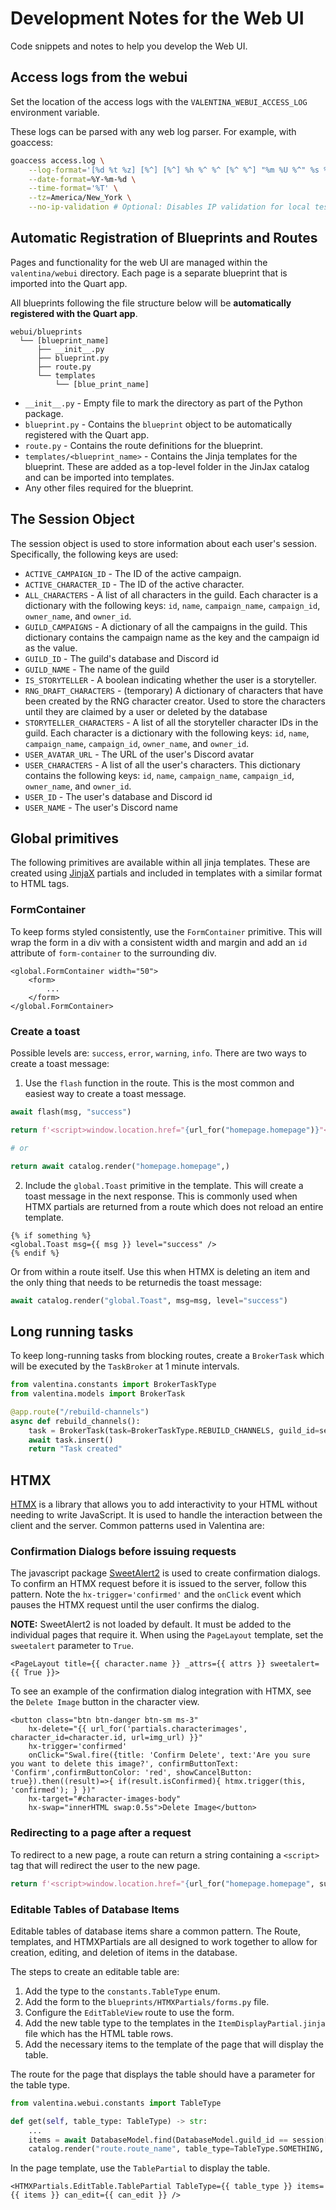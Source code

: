 # Development Notes for the Web UI

Code snippets and notes to help you develop the Web UI.

## Access logs from the webui

Set the location of the access logs with the `VALENTINA_WEBUI_ACCESS_LOG` environment variable.

These logs can be parsed with any web log parser. For example, with goaccess:

```bash
goaccess access.log \
    --log-format='[%d %t %z] [%^] [%^] %h %^ %^ [%^ %^] "%m %U %^" %s %b "%R" "%u"' \
    --date-format=%Y-%m-%d \
    --time-format='%T' \
    --tz=America/New_York \
    --no-ip-validation # Optional: Disables IP validation for local testing
```

## Automatic Registration of Blueprints and Routes

Pages and functionality for the web UI are managed within the `valentina/webui` directory. Each page is a separate blueprint that is imported into the Quart app.

All blueprints following the file structure below will be **automatically registered with the Quart app**.

```
webui/blueprints
  └── [blueprint_name]
      ├── __init__.py
      ├── blueprint.py
      ├── route.py
      └── templates
          └── [blue_print_name]
```

-   `__init__.py` - Empty file to mark the directory as part of the Python package.
-   `blueprint.py` - Contains the `blueprint` object to be automatically registered with the Quart app.
-   `route.py` - Contains the route definitions for the blueprint.
-   `templates/<blueprint_name>` - Contains the Jinja templates for the blueprint. These are added as a top-level folder in the JinJax catalog and can be imported into templates.
-   Any other files required for the blueprint.

## The Session Object

The session object is used to store information about each user's session. Specifically, the following keys are used:

-   `ACTIVE_CAMPAIGN_ID` - The ID of the active campaign.
-   `ACTIVE_CHARACTER_ID` - The ID of the active character.
-   `ALL_CHARACTERS` - A list of all characters in the guild. Each character is a dictionary with the following keys: `id`, `name`, `campaign_name`, `campaign_id`, `owner_name`, and `owner_id`.
-   `GUILD_CAMPAIGNS` - A dictionary of all the campaigns in the guild. This dictionary contains the campaign name as the key and the campaign id as the value.
-   `GUILD_ID` - The guild's database and Discord id
-   `GUILD_NAME` - The name of the guild
-   `IS_STORYTELLER` - A boolean indicating whether the user is a storyteller.
-   `RNG_DRAFT_CHARACTERS` - (temporary) A dictionary of characters that have been created by the RNG character creator. Used to store the characters until they are claimed by a user or deleted by the database
-   `STORYTELLER_CHARACTERS` - A list of all the storyteller character IDs in the guild. Each character is a dictionary with the following keys: `id`, `name`, `campaign_name`, `campaign_id`, `owner_name`, and `owner_id`.
-   `USER_AVATAR_URL` - The URL of the user's Discord avatar
-   `USER_CHARACTERS` - A list of all the user's characters. This dictionary contains the following keys: `id`, `name`, `campaign_name`, `campaign_id`, `owner_name`, and `owner_id`.
-   `USER_ID` - The user's database and Discord id
-   `USER_NAME` - The user's Discord name

## Global primitives

The following primitives are available within all jinja templates. These are created using [JinjaX](https://jinjax.scaletti.dev/) partials and included in templates with a similar format to HTML tags.

### FormContainer

To keep forms styled consistently, use the `FormContainer` primitive. This will wrap the form in a div with a consistent width and margin and add an `id` attribute of `form-container` to the surrounding div.

```jinja
<global.FormContainer width="50">
    <form>
        ...
    </form>
</global.FormContainer>
```

### Create a toast

Possible levels are: `success`, `error`, `warning`, `info`. There are two ways to create a toast message:

1.  Use the `flash` function in the route. This is the most common and easiest way to create a toast message.

```python
await flash(msg, "success")

return f'<script>window.location.href="{url_for("homepage.homepage")}"</script>'

# or

return await catalog.render("homepage.homepage",)
```

2.  Include the `global.Toast` primitive in the template. This will create a toast message in the next response. This is commonly used when HTMX partials are returned from a route which does not reload an entire template.

```jinja
{% if something %}
<global.Toast msg={{ msg }} level="success" />
{% endif %}
```

Or from within a route itself. Use this when HTMX is deleting an item and the only thing that needs to be returnedis the toast message:

```python
await catalog.render("global.Toast", msg=msg, level="success")
```

## Long running tasks

To keep long-running tasks from blocking routes, create a `BrokerTask` which will be executed by the `TaskBroker` at 1 minute intervals.

```python
from valentina.constants import BrokerTaskType
from valentina.models import BrokerTask

@app.route("/rebuild-channels")
async def rebuild_channels():
    task = BrokerTask(task=BrokerTaskType.REBUILD_CHANNELS, guild_id=session["GUILD_ID"])
    await task.insert()
    return "Task created"
```

## HTMX

[HTMX](https://htmx.org/) is a library that allows you to add interactivity to your HTML without needing to write JavaScript. It is used to handle the interaction between the client and the server. Common patterns used in Valentina are:

### Confirmation Dialogs before issuing requests

The javascript package [SweetAlert2](https://sweetalert2.github.io/) is used to create confirmation dialogs. To confirm an HTMX request before it is issued to the server, follow this pattern. Note the `hx-trigger='confirmed'` and the `onClick` event which pauses the HTMX request until the user confirms the dialog.

**NOTE:** SweetAlert2 is not loaded by default. It must be added to the individual pages that require it. When using the `PageLayout` template, set the `sweetalert` parameter to `True`.

```jinja
<PageLayout title={{ character.name }} _attrs={{ attrs }} sweetalert={{ True }}>
```

To see an example of the confirmation dialog integration with HTMX, see the `Delete Image` button in the character view.

```jinja
<button class="btn btn-danger btn-sm ms-3"
    hx-delete="{{ url_for('partials.characterimages', character_id=character.id, url=img_url) }}"
    hx-trigger='confirmed'
    onClick="Swal.fire({title: 'Confirm Delete', text:'Are you sure you want to delete this image?', confirmButtonText: 'Confirm',confirmButtonColor: 'red', showCancelButton: true}).then((result)=>{ if(result.isConfirmed){ htmx.trigger(this, 'confirmed'); } })"
    hx-target="#character-images-body"
    hx-swap="innerHTML swap:0.5s">Delete Image</button>
```

### Redirecting to a page after a request

To redirect to a new page, a route can return a string containing a `<script>` tag that will redirect the user to the new page.

```python
return f'<script>window.location.href="{url_for("homepage.homepage", success_msg="MESSAGE")}"</script>'
```

### Editable Tables of Database Items

Editable tables of database items share a common pattern. The Route, templates, and HTMXPartials are all designed to work together to allow for creation, editing, and deletion of items in the database.

The steps to create an editable table are:

1.  Add the type to the `constants.TableType` enum.
2.  Add the form to the `blueprints/HTMXPartials/forms.py` file.
3.  Configure the `EditTableView` route to use the form.
4.  Add the new table type to the templates in the `ItemDisplayPartial.jinja` file which has the HTML table rows.
5.  Add the necessary items to the template of the page that will display the table.

The route for the page that displays the table should have a parameter for the table type.

```python
from valentina.webui.constants import TableType

def get(self, table_type: TableType) -> str:
    ...
    items = await DatabaseModel.find(DatabaseModel.guild_id == session["GUILD_ID"]).to_list()
    catalog.render("route.route_name", table_type=TableType.SOMETHING, can_edit=True)
```

In the page template, use the `TablePartial` to display the table.

```jinja
<HTMXPartials.EditTable.TablePartial TableType={{ table_type }} items={{ items }} can_edit={{ can_edit }} />
```

